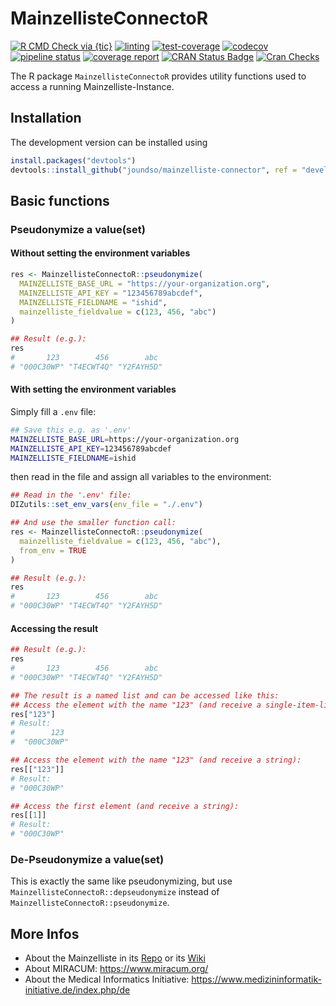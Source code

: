 # MainzellisteConnectoR

<!-- badges: start -->
[![R CMD Check via {tic}](https://github.com/joundso/mainzelliste-connector/workflows/R%20CMD%20Check%20via%20{tic}/badge.svg?branch=master)](https://github.com/joundso/mainzelliste-connector)
[![linting](https://github.com/joundso/mainzelliste-connector/workflows/lint/badge.svg?branch=master)](https://github.com/joundso/mainzelliste-connector)
[![test-coverage](https://github.com/joundso/mainzelliste-connector/workflows/test-coverage/badge.svg?branch=master)](https://github.com/joundso/mainzelliste-connector)
[![codecov](https://codecov.io/gh/joundso/mainzelliste-connector/branch/master/graph/badge.svg)](https://codecov.io/gh/joundso/mainzelliste-connector)
[![pipeline status](https://git.uk-erlangen.de/mik-diz/mik-diz-tea/r-packages/mainzelliste-connector/badges/master/pipeline.svg)](https://git.uk-erlangen.de/mik-diz/mik-diz-tea/r-packages/mainzelliste-connector/commits/master)
[![coverage report](https://git.uk-erlangen.de/mik-diz/mik-diz-tea/r-packages/mainzelliste-connector/badges/master/coverage.svg)](https://git.uk-erlangen.de/mik-diz/mik-diz-tea/r-packages/mainzelliste-connector/commits/master)
[![CRAN Status Badge](https://www.r-pkg.org/badges/version-ago/MainzellisteConnectoR)](https://cran.r-project.org/package=MainzellisteConnectoR)
[![Cran Checks](https://cranchecks.info/badges/worst/MainzellisteConnectoR)](https://cran.r-project.org/web/checks/check_results_MainzellisteConnectoR.html)
<!-- badges: end -->

The R package `MainzellisteConnectoR` provides utility functions used to access a running Mainzelliste-Instance.

## Installation

<!---
You can install `MainzellisteConnectoR` directly from CRAN:

```r
install.packages("MainzellisteConnectoR")
```
-->

The development version can be installed using

```r
install.packages("devtools")
devtools::install_github("joundso/mainzelliste-connector", ref = "development")
```

## Basic functions

### Pseudonymize a value(set)

#### Without setting the environment variables

```R
res <- MainzellisteConnectoR::pseudonymize(
  MAINZELLISTE_BASE_URL = "https://your-organization.org",
  MAINZELLISTE_API_KEY = "123456789abcdef",
  MAINZELLISTE_FIELDNAME = "ishid",
  mainzelliste_fieldvalue = c(123, 456, "abc")
)

## Result (e.g.):
res
#       123        456        abc
# "000C30WP" "T4ECWT4Q" "Y2FAYH5D"
```

#### With setting the environment variables

Simply fill a `.env` file:

```sh
## Save this e.g. as '.env'
MAINZELLISTE_BASE_URL=https://your-organization.org
MAINZELLISTE_API_KEY=123456789abcdef
MAINZELLISTE_FIELDNAME=ishid
```

then read in the file and assign all variables to the environment:

```R
## Read in the '.env' file:
DIZutils::set_env_vars(env_file = "./.env")

## And use the smaller function call:
res <- MainzellisteConnectoR::pseudonymize(
  mainzelliste_fieldvalue = c(123, 456, "abc"),
  from_env = TRUE
)

## Result (e.g.):
res
#       123        456        abc
# "000C30WP" "T4ECWT4Q" "Y2FAYH5D"
```

#### Accessing the result

```R
## Result (e.g.):
res
#       123        456        abc
# "000C30WP" "T4ECWT4Q" "Y2FAYH5D"

## The result is a named list and can be accessed like this:
## Access the element with the name "123" (and receive a single-item-list):
res["123"]
# Result:
#        123 
#  "000C30WP"

## Access the element with the name "123" (and receive a string):
res[["123"]]
# Result:
# "000C30WP"

## Access the first element (and receive a string):
res[[1]]
# Result:
# "000C30WP"
```

### De-Pseudonymize a value(set)

This is exactly the same like pseudonymizing, but use `MainzellisteConnectoR::depseudonymize` instead of `MainzellisteConnectoR::pseudonymize`.

## More Infos

* About the Mainzelliste in its [Repo](https://bitbucket.org/medicalinformatics/mainzelliste/src/master) or its [Wiki](https://bitbucket.org/medicalinformatics/mainzelliste/wiki/Home)
* About MIRACUM: <https://www.miracum.org/>
* About the Medical Informatics Initiative: <https://www.medizininformatik-initiative.de/index.php/de>
